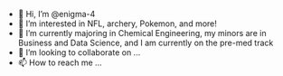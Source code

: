 - 👋 Hi, I’m @enigma-4
- 👀 I’m interested in NFL, archery, Pokemon, and more!
- 🌱 I’m currently majoring in Chemical Engineering, my minors are in Business and Data Science, and I am currently on the pre-med track
- 💞️ I’m looking to collaborate on ...
- 📫 How to reach me ...

<!---
enigma-4/enigma-4 is a ✨ special ✨ repository because its `README.md` (this file) appears on your GitHub profile.
You can click the Preview link to take a look at your changes.
--->
